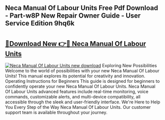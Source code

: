 ## Neca Manual Of Labour Units Free Pdf Download - Part-w8P New Repair Owner Guide - User Service Edition 9hq6k

# <h2><a href="http://bc77898.oget.top/?id=Neca+Manual+Of+Labour+Units">🔗Download New 👉🔴 Neca Manual Of Labour Units</a></h2>

[![Neca Manual Of Labour Units new download](https://i.imgur.com/5g1atiW.png)](http://bc77898.oget.top/?id=Neca+Manual+Of+Labour+Units)
Exploring New Possibilities Welcome to the world of possibilities with your new Neca Manual Of Labour Units! This manual explores its potential for creativity and innovation. Operating Instructions for Beginners This guide is designed for beginners to confidently operate your new Neca Manual Of Labour Units. Neca Manual Of Labour Units advanced features include real-time monitoring, voice commands, customizable alerts, and multi-device compatibility, all accessible through the sleek and user-friendly interface. We're Here to Help You Every Step of the Way Neca Manual Of Labour Units. Our customer support team is available throughout your journey.
